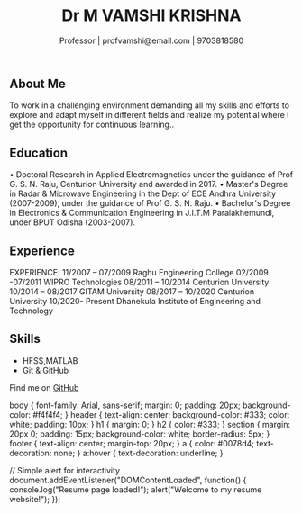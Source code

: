 <!DOCTYPE html>
<html lang="en">
<head>
    <meta charset="UTF-8">
    <meta name="viewport" content="width=device-width, initial-scale=1.0">
    <title>My Resume</title>
    <link rel="stylesheet" href="style.css">
</head>
<body>
    <header>
        <h1>Dr M VAMSHI KRISHNA</h1>
        <p>Professor | profvamshi@email.com | 9703818580</p>
    </header>
    <section id="about">
        <h2>About Me</h2>
        <p>To work in a challenging environment demanding all my skills and efforts to explore and adapt myself in different fields and realize my potential where I get the opportunity for continuous learning..</p>
    </section>
    <section id="education">
        <h2>Education</h2>
        <p>
•	Doctoral Research in Applied Electromagnetics under the guidance of Prof G. S. N. Raju, Centurion University and awarded in 2017.
•	Master's Degree in Radar & Microwave Engineering in the Dept of ECE Andhra University (2007-2009), under the guidance of Prof G. S. N. Raju.
•	Bachelor's Degree in Electronics & Communication Engineering in J.I.T.M Paralakhemundi, under BPUT Odisha (2003-2007).
</p>
    </section>
    <section id="experience">
        <h2>Experience</h2>
        <p>EXPERIENCE:
11/2007 – 07/2009	Raghu Engineering College 02/2009 -07/2011	WIPRO Technologies 08/2011 – 10/2014	Centurion University 10/2014 – 08/2017	GITAM University 08/2017 – 10/2020	Centurion University
10/2020- Present	Dhanekula Institute of Engineering and Technology
</p>
    </section>
    <section id="skills">
        <h2>Skills</h2>
        <ul>
            <li>HFSS,MATLAB</li>
            <li>Git & GitHub</li>
        </ul>
    </section>
    <footer>
        <p>Find me on <a href="https://github.com/username">GitHub</a></p>
    </footer>
    <script src="script.js"></script>
</body>
</html>
body {
    font-family: Arial, sans-serif;
    margin: 0;
    padding: 20px;
    background-color: #f4f4f4;
}
header {
    text-align: center;
    background-color: #333;
    color: white;
    padding: 10px;
}
h1 {
    margin: 0;
}
h2 {
    color: #333;
}
section {
    margin: 20px 0;
    padding: 15px;
    background-color: white;
    border-radius: 5px;
}
footer {
    text-align: center;
    margin-top: 20px;
}
a {
    color: #0078d4;
    text-decoration: none;
}
a:hover {
    text-decoration: underline;
}

// Simple alert for interactivity
document.addEventListener("DOMContentLoaded", function() {
    console.log("Resume page loaded!");
    alert("Welcome to my resume website!");
});
